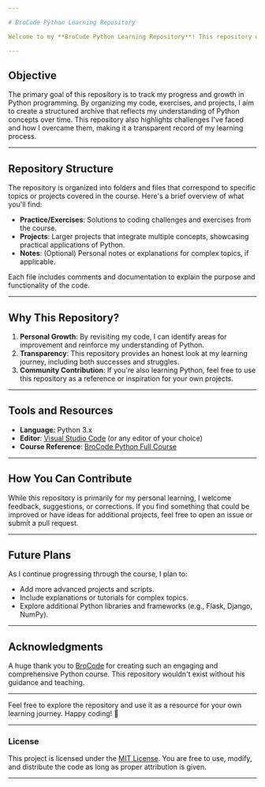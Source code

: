 ```yaml
---

# BroCode Python Learning Repository

Welcome to my **BroCode Python Learning Repository**! This repository documents my journey through the [BroCode Python course](https://www.youtube.com/watch?v=XKHEtdqhLK8), where I explore and practice Python programming concepts. It serves as both a personal reference and a resource for others who are also learning Python.

---
```


## Objective

The primary goal of this repository is to track my progress and growth in Python programming. By organizing my code, exercises, and projects, I aim to create a structured archive that reflects my understanding of Python concepts over time. This repository also highlights challenges I've faced and how I overcame them, making it a transparent record of my learning process.

---

## Repository Structure

The repository is organized into folders and files that correspond to specific topics or projects covered in the course. Here's a brief overview of what you'll find:

- **Practice/Exercises**: Solutions to coding challenges and exercises from the course.
- **Projects**: Larger projects that integrate multiple concepts, showcasing practical applications of Python.
- **Notes**: (Optional) Personal notes or explanations for complex topics, if applicable.

Each file includes comments and documentation to explain the purpose and functionality of the code.

---

## Why This Repository?

1. **Personal Growth**: By revisiting my code, I can identify areas for improvement and reinforce my understanding of Python.
2. **Transparency**: This repository provides an honest look at my learning journey, including both successes and struggles.
3. **Community Contribution**: If you're also learning Python, feel free to use this repository as a reference or inspiration for your own projects.

---

## Tools and Resources

- **Language**: Python 3.x
- **Editor**: [Visual Studio Code](https://code.visualstudio.com/) (or any editor of your choice)
- **Course Reference**: [BroCode Python Full Course](https://www.youtube.com/watch?v=XKHEtdqhLK8)

---

## How You Can Contribute

While this repository is primarily for my personal learning, I welcome feedback, suggestions, or corrections. If you find something that could be improved or have ideas for additional projects, feel free to open an issue or submit a pull request.

---

## Future Plans

As I continue progressing through the course, I plan to:
- Add more advanced projects and scripts.
- Include explanations or tutorials for complex topics.
- Explore additional Python libraries and frameworks (e.g., Flask, Django, NumPy).

---

## Acknowledgments

A huge thank you to [BroCode](https://www.youtube.com/@BroCodez) for creating such an engaging and comprehensive Python course. This repository wouldn't exist without his guidance and teaching.

---

Feel free to explore the repository and use it as a resource for your own learning journey. Happy coding! 🚀

---

### License

This project is licensed under the [MIT License](LICENSE). You are free to use, modify, and distribute the code as long as proper attribution is given.

---
